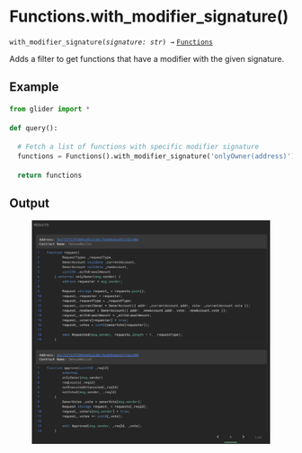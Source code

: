 # Functions.with\_modifier\_signature()

`with_modifier_signature(`_`signature: str`_`) →` [`Functions`](./)

Adds a filter to get functions that have a modifier with the given signature.

## Example

```python
from glider import *

def query():
  
  # Fetch a list of functions with specific modifier signature
  functions = Functions().with_modifier_signature('onlyOwner(address)').exec(2)

  return functions
```

## Output

<figure><img src="../../../.gitbook/assets/image (7) (1) (1) (1) (1) (1) (1).png" alt=""><figcaption></figcaption></figure>
